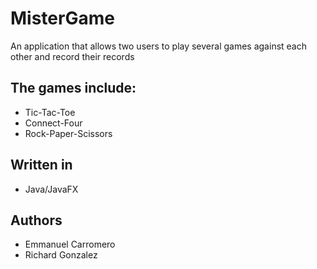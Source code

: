 # MisterGame
An application that allows two users to play several games against each other and record their records

## The games include:
  - Tic-Tac-Toe 
  - Connect-Four
  - Rock-Paper-Scissors

## Written in
  - Java/JavaFX

## Authors
  - Emmanuel Carromero
  - Richard Gonzalez
  
